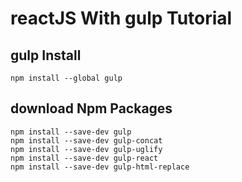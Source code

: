 # reactJS With gulp Tutorial

## gulp Install
  
    npm install --global gulp

## download Npm Packages
    npm install --save-dev gulp
    npm install --save-dev gulp-concat
    npm install --save-dev gulp-uglify
    npm install --save-dev gulp-react
    npm install --save-dev gulp-html-replace